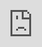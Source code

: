```yaml
---
layout: default
title: Lightly Charred
nav_order: 2
has_children: false
parent: Small Lists
---
```

# Lightly Charred
Only 150 mods, Lightly Charred is a Wabbajack version of Heavy Burn's Next-Gen visuals modlist.

**Total Space Required:** 180GB

**Recommended Specs:**

| Component    | Recommended | 
|:--------------:|:-------------:|
| CPU | 12th Generation i7 or better/equivalent
| Ram | 32GB DDR4 Ram  + 40GB Pagefile 
| Storage | SATA SSD or higher
| GPU | RTX 3080 or better/equivalent

<div class="youtube-container">
  <iframe style="position: absolute; top: 0; left: 0; width: 100%; height: 100%;" 
    src="https://www.youtube.com/embed/442kr7JFfCc?si=r3tMejiEupa2DFlg" 
    title="YouTube video player" 
    frameborder="0" 
    allow="accelerometer; autoplay; clipboard-write; encrypted-media; gyroscope; picture-in-picture; web-share" 
    referrerpolicy="strict-origin-when-cross-origin" 
    allowfullscreen>
  </iframe>
</div>

## Heavy Burns' Video
<div class="youtube-container">
  <iframe style="position: absolute; top: 0; left: 0; width: 100%; height: 100%;" 
    src="https://www.youtube.com/embed/SSi2sIV8l48?si=wMW-A5qeQFWaIdYM" 
    title="YouTube video player" 
    frameborder="0" 
    allow="accelerometer; autoplay; clipboard-write; encrypted-media; gyroscope; picture-in-picture; web-share" 
    referrerpolicy="strict-origin-when-cross-origin" 
    allowfullscreen>
  </iframe>
</div>

## How to get it?
Join the Modding Bungalo discord and grab the wabbajack file from **#sso-updates** channel

[Join the Discord](https://discord.gg/bungalo){: .btn }
